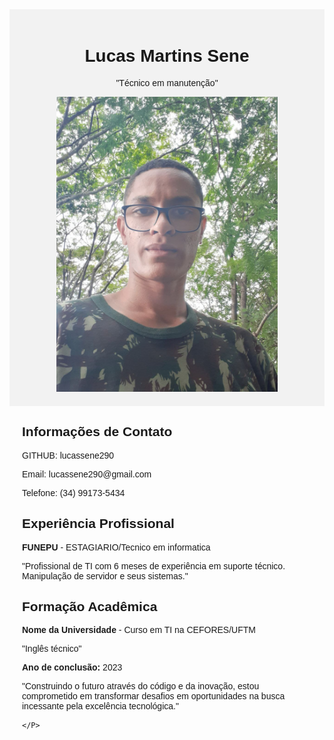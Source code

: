 <html lang="pt-br">
<head>
  <meta charset="UTF-8">
  <meta name="viewport" content="width=device-width, initial-scale=1.0">
  <title>Meu Currículo</title>
  <style>
    body {
      font-family: Arial, sans-serif;
    }
    .header {
      text-align: center;
      padding: 20px;
      background-color: #f2f2f2;
    }
    .section {
      margin: 20px;
    }
  </style>
</head>
<body>
  <div class="header">
    <h1>Lucas Martins Sene</h1>
    <p>"Técnico em manutenção"</p>
    <img src="fotolucas.jpg" width="354" height="472" alt="Sua Foto">
  </div>
  <div class="section">
    <h2>Informações de Contato</h2>
    <p>GITHUB: lucassene290</p>
    <p>Email: lucassene290@gmail.com</p>
    <p>Telefone: (34) 99173-5434</p>
  </div>
  <div class="section">
    <h2>Experiência Profissional</h2>
    <p><strong>FUNEPU</strong> - ESTAGIARIO/Tecnico em informatica</p>
    <p>"Profissional de TI com 6 meses de experiência em suporte técnico. Manipulação de servidor e seus sistemas."</p>
  </div>
  <div class="section">
    <h2>Formação Acadêmica</h2>
    <p><strong>Nome da Universidade</strong> - Curso em TI na CEFORES/UFTM</p>
    <p>"Inglês técnico"</p>
    <p><strong>Ano de conclusão:</strong> 2023</p>
    <P>"Construindo o futuro através do código e da inovação, estou comprometido em transformar desafios em oportunidades na busca incessante pela excelência tecnológica."




    </P>
  </div>
</body>
</html>
